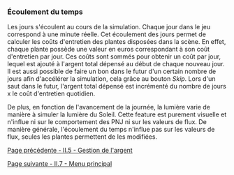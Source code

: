 ### Écoulement du temps
Les jours s'écoulent au cours de la simulation. Chaque jour dans le jeu correspond à une minute réelle. Cet écoulement des jours permet de calculer les coûts d'entretien des plantes disposées dans la scène. En effet, chaque plante possède une valeur en euros correspondant à son coût d'entretien par jour. Ces coûts sont sommés pour obtenir un coût par jour, lequel est ajouté à l'argent total dépensé au début de chaque nouveau jour. Il est aussi possible de faire un bon dans le futur d'un certain nombre de jours afin d'accélérer la simulation, cela grâce au bouton _Skip_. Lors d'un saut dans le futur, l'argent total dépensé est incrémenté du nombre de jours x le coût d'entretien quotidien. 

De plus, en fonction de l'avancement de la journée, la lumière varie de manière à simuler la lumière du Soleil. Cette feature est purement visuelle et n'influe ni sur le comportement des PNJ ni sur les valeurs de flux. De manière générale, l'écoulement du temps n'influe pas sur les valeurs de flux, seules les plantes permettent de les modifiées.

[Page précédente - II.5 - Gestion de l'argent](Argent)

[Page suivante - II.7 - Menu principal](Menu)